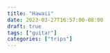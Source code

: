 ```yaml
---
title: "Hawaii"
date: 2023-03-27T16:57:00-08:00
draft: true
tags: ["guitar"]
categories: ["trips"]
---
```


